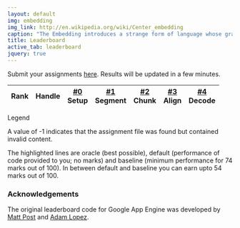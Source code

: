 ```yaml
---
layout: default
img: embedding
img_link: http://en.wikipedia.org/wiki/Center_embedding
caption: "The Embedding introduces a strange form of language whose grammar can be 'self-embedded' by computers."
title: Leaderboard
active_tab: leaderboard
jquery: true
---
```


Submit your assignments [here](http://sfu-nlp-class.appspot.com). Results will be updated in a few minutes.

<script type="text/javascript" src="//sfu-nlp-class.appspot.com/leaderboard.js"></script>

<table class="table table-hover table-condensed">
  <thead>
    <tr>
      <th>
        Rank
      </th>
      <th>
        Handle
      </th>
      <th class="text-right">
        <a href="hw0.html">#0</a><br/><span class="small text-muted">Setup</span>
      </th>
      <th class="text-right">
        <a href="hw1.html">#1</a><br/><span class="small text-muted">Segment</span>
      </th>
      <th class="text-right">
        <a href="hw2.html">#2</a><br/><span class="small text-muted">Chunk</span>
      </th>
      <th class="text-right">
        <a href="hw3.html">#3</a><br/><span class="small text-muted">Align</span>
      </th>
      <th class="text-right">
        <a href="hw4.html">#4</a><br/><span class="small text-muted">Decode</span>
      </th>
<!---
      <th class="text-right">
        <a href="hw5.html">#5</a><br/><span class="small text-muted">Accuracy</span>
      </th>
-->
    </tr>
  </thead>
  <tbody>
  </tbody>
</table>

<script type="text/javascript" src="leaderboard-code.js"></script>

<div class="panel panel-default"> 
<div class="panel-heading">Legend</div> 

<div class="panel-body"> 

<p>A value of -1 indicates that the assignment file was found but
contained invalid content.</p>

<p>The highlighted lines are <span class="text-success">oracle (best possible)</span>,
<span class="text-danger">default (performance of code provided to you; no marks)</span> and <span class="text-warning">baseline (minimum performance for 74 marks out of 100)</span>. In between <span class="text-danger">default</span> and <span class="text-warning">baseline</span> you can earn upto 54 marks out of 100.</p>

</div>

</div>

### Acknowledgements

The original leaderboard code for Google App Engine was developed by [Matt Post](https://github.com/mjpost) and [Adam Lopez](https://github.com/alopez).

